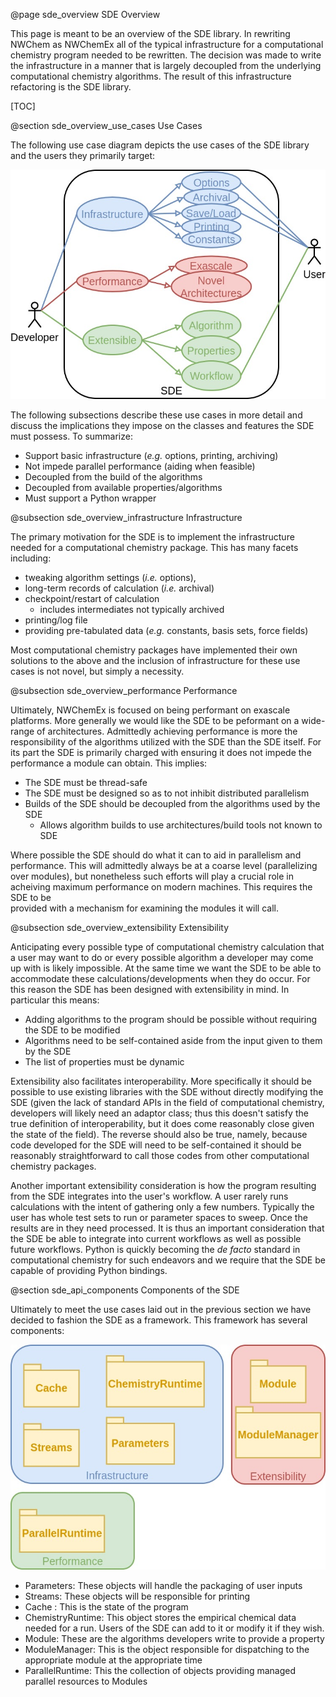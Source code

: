 @page sde_overview SDE Overview

This page is meant to be an overview of the SDE library.  In rewriting NWChem as
NWChemEx all of the typical infrastructure for a computational chemistry program
needed to be rewritten.  The decision was made to write the infrastructure in a
manner that is largely decoupled from the underlying computational chemistry
algorithms.  The result of this infrastructure refactoring is the SDE library.

[TOC]

@section sde_overview_use_cases Use Cases

The following use case diagram depicts the use cases of the SDE library and the
users they primarily target:

![](uml/SDEAPI_use_cases.jpg)

The following subsections describe these use cases in more detail and discuss
the implications they impose on the classes and features the SDE must possess.
To summarize:

- Support basic infrastructure (*e.g.* options, printing, archiving)
- Not impede parallel performance (aiding when feasible)
- Decoupled from the build of the algorithms
- Decoupled from available properties/algorithms
- Must support a Python wrapper


@subsection sde_overview_infrastructure Infrastructure

The primary motivation for the SDE is to implement the infrastructure needed for
a computational chemistry package.  This has many facets including: 

- tweaking algorithm settings (*i.e.* options),
- long-term records of calculation (*i.e.* archival)
- checkpoint/restart of calculation
  - includes intermediates not typically archived
- printing/log file 
- providing pre-tabulated data (*e.g.* constants, basis sets, force fields)

Most computational chemistry packages have implemented their own solutions to
the above and the inclusion of infrastructure for these use cases is not novel,
but simply a necessity.

@subsection sde_overview_performance Performance

Ultimately, NWChemEx is focused on being performant on exascale platforms.  More
generally we would like the SDE to be peformant on a wide-range of 
architectures.  Admittedly achieving performance is more the responsibility 
of the algorithms utilized with the SDE than the SDE itself.  For its part the 
SDE is primarily charged with ensuring it does not impede the performance a
module can obtain.  This implies:

- The SDE must be thread-safe
- The SDE must be designed so as to not inhibit distributed parallelism
- Builds of the SDE should be decoupled from the algorithms used by the SDE
  - Allows algorithm builds to use architectures/build tools not known to SDE
  
Where possible the SDE should do what it can to aid in parallelism and 
performance.  This will admittedly always be at a coarse level (parallelizing 
over modules), but nonetheless such efforts will play a crucial role in 
acheiving maximum performance on modern machines.  This requires the SDE to be   
provided with a mechanism for examining the modules it will call. 
    
@subsection sde_overview_extensibility Extensibility

Anticipating every possible type of computational chemistry calculation that a
user may want to do or every possible algorithm a developer may come up with is
likely impossible.  At the same time we want the SDE to be able to accommodate
these calculations/developments when they do occur.  For this reason the SDE has
been designed with extensibility in mind.  In particular this means:

- Adding algorithms to the program should be possible without requiring the SDE
  to be modified
- Algorithms need to be self-contained aside from the input given to them by the
  SDE
- The list of properties must be dynamic

Extensibility also facilitates interoperability.  More specifically it 
should be possible to use existing libraries with the SDE without directly 
modifying the SDE (given the lack of standard APIs in the field of computational
chemistry, developers will likely need an adaptor class; thus this doesn't 
satisfy the true definition of interoperability, but it does come reasonably 
close given the state of the field).  The reverse should also be true, 
namely, because code developed for the SDE will need to be self-contained it 
should be reasonably straightforward to call those codes from other 
computational chemistry packages.

Another important extensibility consideration is how the program resulting from
the SDE integrates into the user's workflow.  A user rarely runs calculations
with the intent of gathering only a few numbers.  Typically the user has whole
test sets to run or parameter spaces to sweep.  Once the results are in they 
need processed.  It is thus an important consideration that the SDE be able to
integrate into current workflows as well as possible future workflows.  Python
is quickly becoming the *de facto* standard in computational chemistry for such
endeavors and we require that the SDE be capable of providing Python bindings. 

@section sde_api_components Components of the SDE

Ultimately to meet the use cases laid out in the previous section we have 
decided to fashion the SDE as a framework.  This framework has several
components:

![](uml/SDEAPI_components.jpg)

- Parameters: These objects will handle the packaging of user inputs
- Streams: These objects will be responsible for printing
- Cache : This is the state of the program
- ChemistryRuntime: This object stores the empirical chemical data needed for a
  run.  Users of the SDE can add to it or modify it if they wish.
- Module: These are the algorithms developers write to provide a property
- ModuleManager: This is the object responsible for dispatching to the 
  appropriate module at the appropriate time
- ParallelRuntime: This the collection of objects providing managed parallel 
  resources to Modules  
